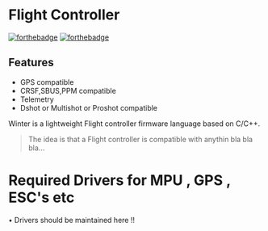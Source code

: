 # Flight Controller

[![forthebadge](https://forthebadge.com/images/badges/made-with-c.svg)](https://forthebadge.com)
[![forthebadge](https://forthebadge.com/images/badges/built-with-love.svg)](https://forthebadge.com)

<!-- ![img](/Resource/Markdown/Flight_Controller.png) -->

## Features

- GPS compatible
- CRSF,SBUS,PPM compatible
- Telemetry
- Dshot or Multishot or Proshot compatible

Winter is a lightweight Flight controller firmware language based on C/C++.

> The idea is that a Flight controller
> is compatible with anythin 
> bla bla bla...



# Required Drivers for MPU , GPS , ESC's etc 
• Drivers should be maintained here !!
